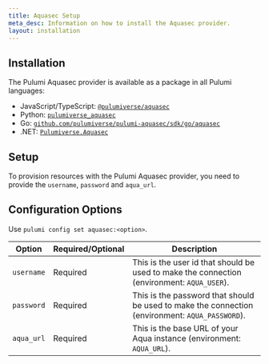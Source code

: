 ```yaml
---
title: Aquasec Setup
meta_desc: Information on how to install the Aquasec provider.
layout: installation
---
```


## Installation

The Pulumi Aquasec provider is available as a package in all Pulumi languages:

* JavaScript/TypeScript: [`@pulumiverse/aquasec`](https://www.npmjs.com/package/@pulumiverse/aquasec)
* Python: [`pulumiverse_aquasec`](https://pypi.org/project/pulumiverse-aquasec/)
* Go: [`github.com/pulumiverse/pulumi-aquasec/sdk/go/aquasec`](https://pkg.go.dev/github.com/pulumiverse/pulumi-aquasec/sdk)
* .NET: [`Pulumiverse.Aquasec`](https://www.nuget.org/packages/Pulumiverse.Aquasec)

## Setup

To provision resources with the Pulumi Aquasec provider, you need to provide the `username`, `password` and `aqua_url`. 

## Configuration Options

Use `pulumi config set aquasec:<option>`.

| Option     | Required/Optional | Description                                                                                     |
|------------|-------------------|-------------------------------------------------------------------------------------------------|
| `username` | Required          | This is the user id that should be used to make the connection (environment: `AQUA_USER`).      |
| `password` | Required          | This is the password that should be used to make the connection (environment: `AQUA_PASSWORD`). |
| `aqua_url` | Required          | This is the base URL of your Aqua instance (environment: `AQUA_URL`).                           |
